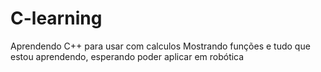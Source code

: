 # C-learning
Aprendendo C++ para usar com calculos
Mostrando funções e tudo que estou aprendendo, esperando poder aplicar em robótica
